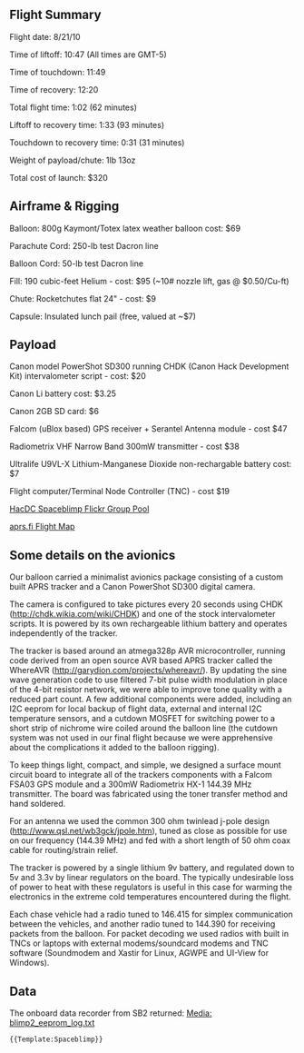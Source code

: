 ## Flight Summary

Flight date: 8/21/10

Time of liftoff: 10:47 (All times are GMT-5)

Time of touchdown: 11:49

Time of recovery: 12:20

Total flight time: 1:02 (62 minutes)

Liftoff to recovery time: 1:33 (93 minutes)

Touchdown to recovery time: 0:31 (31 minutes)

Weight of payload/chute: 1lb 13oz

Total cost of launch: \$320

## Airframe & Rigging

Balloon: 800g Kaymont/Totex latex weather balloon cost: \$69

Parachute Cord: 250-lb test Dacron line

Balloon Cord: 50-lb test Dacron line

Fill: 190 cubic-feet Helium - cost: \$95 (\~10# nozzle lift, gas @
\$0.50/Cu-ft)

Chute: Rocketchutes flat 24" - cost: \$9

Capsule: Insulated lunch pail (free, valued at \~\$7)

## Payload

Canon model PowerShot SD300 running CHDK (Canon Hack Development Kit)
intervalometer script - cost: \$20

Canon Li battery cost: \$3.25

Canon 2GB SD card: \$6

Falcom (uBlox based) GPS receiver + Serantel Antenna module - cost \$47

Radiometrix VHF Narrow Band 300mW transmitter - cost \$38

Ultralife U9VL-X Lithium-Manganese Dioxide non-rechargable battery cost:
\$7

Flight computer/Terminal Node Controller (TNC) - cost \$19

[HacDC Spaceblimp Flickr Group
Pool](http://www.flickr.com/groups/spaceblimp/pool/with/4922202931/)

[aprs.fi Flight
Map](http://aprs.fi/?call=w3hac-11&dt=1282348800&mt=roadmap&z=11&timerange=3600)

## Some details on the avionics

Our balloon carried a minimalist avionics package consisting of a custom
built APRS tracker and a Canon PowerShot SD300 digital camera.

The camera is configured to take pictures every 20 seconds using CHDK
(http://chdk.wikia.com/wiki/CHDK) and one of the stock intervalometer
scripts. It is powered by its own rechargeable lithium battery and
operates independently of the tracker.

The tracker is based around an atmega328p AVR microcontroller, running
code derived from an open source AVR based APRS tracker called the
WhereAVR (http://garydion.com/projects/whereavr/). By updating the sine
wave generation code to use filtered 7-bit pulse width modulation in
place of the 4-bit resistor network, we were able to improve tone
quality with a reduced part count. A few additional components were
added, including an I2C eeprom for local backup of flight data, external
and internal I2C temperature sensors, and a cutdown MOSFET for switching
power to a short strip of nichrome wire coiled around the balloon line
(the cutdown system was not used in our final flight because we were
apprehensive about the complications it added to the balloon rigging).

To keep things light, compact, and simple, we designed a surface mount
circuit board to integrate all of the trackers components with a Falcom
FSA03 GPS module and a 300mW Radiometrix HX-1 144.39 MHz transmitter.
The board was fabricated using the toner transfer method and hand
soldered.

For an antenna we used the common 300 ohm twinlead j-pole design
(http://www.qsl.net/wb3gck/jpole.htm), tuned as close as possible for
use on our frequency (144.39 MHz) and fed with a short length of 50 ohm
coax cable for routing/strain relief.

The tracker is powered by a single lithium 9v battery, and regulated
down to 5v and 3.3v by linear regulators on the board. The typically
undesirable loss of power to heat with these regulators is useful in
this case for warming the electronics in the extreme cold temperatures
encountered during the flight.

Each chase vehicle had a radio tuned to 146.415 for simplex
communication between the vehicles, and another radio tuned to 144.390
for receiving packets from the balloon. For packet decoding we used
radios with built in TNCs or laptops with external modems/soundcard
modems and TNC software (Soundmodem and Xastir for Linux, AGWPE and
UI-View for Windows).

## Data

The onboard data recorder from SB2 returned: [Media:
blimp2_eeprom_log.txt](Media:_blimp2_eeprom_log.txt)

```{=mediawiki}
{{Template:Spaceblimp}}
```
